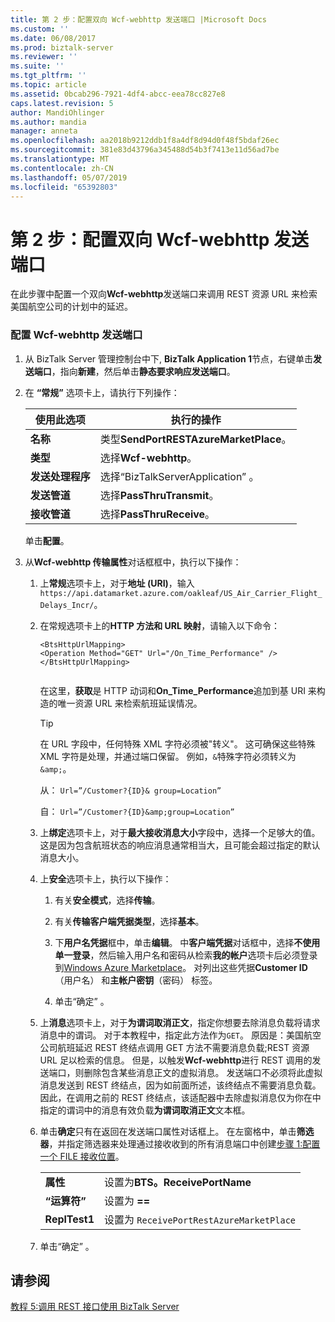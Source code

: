 ```yaml
---
title: 第 2 步：配置双向 Wcf-webhttp 发送端口 |Microsoft Docs
ms.custom: ''
ms.date: 06/08/2017
ms.prod: biztalk-server
ms.reviewer: ''
ms.suite: ''
ms.tgt_pltfrm: ''
ms.topic: article
ms.assetid: 0bcab296-7921-4df4-abcc-eea78cc827e8
caps.latest.revision: 5
author: MandiOhlinger
ms.author: mandia
manager: anneta
ms.openlocfilehash: aa2018b9212ddb1f8a4df8d94d0f48f5bdaf26ec
ms.sourcegitcommit: 381e83d43796a345488d54b3f7413e11d56ad7be
ms.translationtype: MT
ms.contentlocale: zh-CN
ms.lasthandoff: 05/07/2019
ms.locfileid: "65392803"
---
```

# <a name="step-2-configure-a-two-way-wcf-webhttp-send-port"></a>第 2 步：配置双向 Wcf-webhttp 发送端口
在此步骤中配置一个双向**Wcf-webhttp**发送端口来调用 REST 资源 URL 来检索美国航空公司的计划中的延迟。  
  
### <a name="to-configure-wcf-webhttp-send-port"></a>配置 Wcf-webhttp 发送端口  
  
1.  从 BizTalk Server 管理控制台中下, **BizTalk Application 1**节点，右键单击**发送端口**，指向**新建**，然后单击**静态要求响应发送端口**。  
  
2.  在 **“常规”** 选项卡上，请执行下列操作：  
  
    |使用此选项|执行的操作|  
    |--------------|----------------|  
    |**名称**|类型**SendPortRESTAzureMarketPlace**。|  
    |**类型**|选择**Wcf-webhttp**。|  
    |**发送处理程序**|选择“BizTalkServerApplication” 。|  
    |**发送管道**|选择**PassThruTransmit**。|  
    |**接收管道**|选择**PassThruReceive**。|  
  
     单击**配置**。  
  
3.  从**Wcf-webhttp 传输属性**对话框框中，执行以下操作：  
  
    1.  上**常规**选项卡上，对于**地址 (URI)**，输入`https://api.datamarket.azure.com/oakleaf/US_Air_Carrier_Flight_Delays_Incr/`。  
  
    2.  在常规选项卡上的**HTTP 方法和 URL 映射**，请输入以下命令：  
  
        ```  
        <BtsHttpUrlMapping>  
        <Operation Method="GET" Url="/On_Time_Performance" />  
        </BtsHttpUrlMapping>  
  
        ```  
  
         在这里，**获取**是 HTTP 动词和**On_Time_Performance**追加到基 URI 来构造的唯一资源 URL 来检索航班延误情况。  
         
         > [!TIP] 
         > 在 URL 字段中，任何特殊 XML 字符必须被"转义"。 这可确保这些特殊 XML 字符是处理，并通过端口保留。 例如，`&`特殊字符必须转义为`&amp;`。 
           >
           >从： `Url=”/Customer?{ID}& group=Location”`
           >
           >
           >自： `Url=”/Customer?{ID}&amp;group=Location”`
  
    3.  上**绑定**选项卡上，对于**最大接收消息大小**字段中，选择一个足够大的值。 这是因为包含航班状态的响应消息通常相当大，且可能会超过指定的默认消息大小。  
  
    4.  上**安全**选项卡上，执行以下操作：  
  
        1.  有关**安全模式**，选择**传输**。  
  
        2.  有关**传输客户端凭据类型**，选择**基本**。  
  
        3.  下**用户名凭据**框中，单击**编辑**。 中**客户端凭据**对话框中，选择**不使用单一登录**，然后输入用户名和密码从检索**我的帐户**选项卡后必须登录到[Windows Azure Marketplace](http://go.microsoft.com/fwlink/p/?LinkId=257913)。 对列出这些凭据**Customer ID** （用户名） 和**主帐户密钥**（密码） 标签。  
  
        4.  单击“确定” 。  
  
    5.  上**消息**选项卡上，对于**为谓词取消正文**，指定你想要去除消息负载将请求消息中的谓词。 对于本教程中，指定此方法作为`GET`。 原因是：美国航空公司航班延迟 REST 终结点调用 GET 方法不需要消息负载;REST 资源 URL 足以检索的信息。 但是，以触发**Wcf-webhttp**进行 REST 调用的发送端口，则删除包含某些消息正文的虚拟消息。 发送端口不必须将此虚拟消息发送到 REST 终结点，因为如前面所述，该终结点不需要消息负载。 因此，在调用之前的 REST 终结点，该适配器中去除虚拟消息仅为你在中指定的谓词中的消息有效负载**为谓词取消正文**文本框。  
  
    6.  单击**确定**只有在返回在发送端口属性对话框上。 在左窗格中，单击**筛选器**，并指定筛选器来处理通过接收收到的所有消息端口中创建[步骤 1:配置一个 FILE 接收位置](../core/step-1-configure-a-file-receive-location.md)。  
  
        |||  
        |-|-|  
        |**属性**|设置为**BTS。ReceivePortName**|  
        |**“运算符”**|设置为 **==**|  
        |**ReplTest1**|设置为 `ReceivePortRestAzureMarketPlace`|  
  
    7.  单击“确定” 。  
  
## <a name="see-also"></a>请参阅  
 [教程 5:调用 REST 接口使用 BizTalk Server](../core/tutorial-5-invoking-a-rest-interface-using-biztalk-server.md)